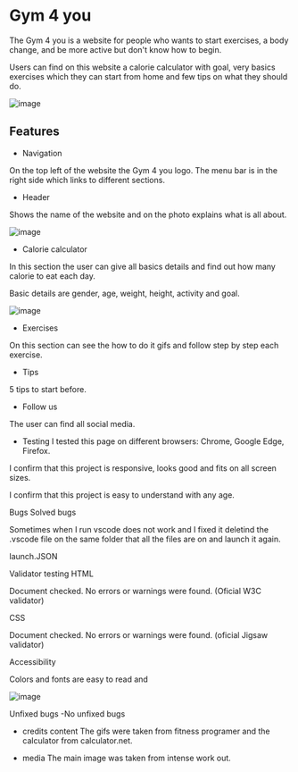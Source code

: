 # Gym 4 you

The Gym 4 you is a website for people who wants to start exercises, a body change, and be more active but don't know how to begin.


Users can find on this website a calorie calculator with goal, very basics exercises which they can start from home and few tips on what they should do.

![image](https://user-images.githubusercontent.com/127660583/235450810-78d86bcc-9208-46f9-937c-a3a855f70712.png)

## Features

- Navigation

On the top left of the website the Gym 4 you logo.
The menu bar is in the right side which links to different sections.

- Header

Shows the name of the website and on the photo explains what is all about.

![image](https://user-images.githubusercontent.com/127660583/235451000-dc8e21fc-1338-4a6d-b965-fd0f8bcaca1c.png)

- Calorie calculator

In this section the user can give all basics details and find out how many calorie to eat each day. 

Basic details are gender, age, weight, height, activity and goal.

![image](https://user-images.githubusercontent.com/127660583/235451165-ee42e2c7-3f15-4347-b0dd-40e46c439625.png)

- Exercises

On this section can see the how to do it gifs and follow step by step each exercise.

- Tips

5 tips to start before.

- Follow us 

The user  can find all social media.

- Testing
I tested this page on different browsers: Chrome, Google Edge, Firefox.

I confirm that this project is responsive, looks good and fits on all screen sizes.

I confirm that this project is easy to understand with any age.

Bugs
Solved bugs

Sometimes when I run vscode does not work and I fixed it deletind the .vscode file on the same folder that all the files are on and launch it again.

launch.JSON

Validator testing
HTML

Document checked. No errors or warnings were found. (Oficial W3C validator)

CSS

Document checked. No errors or warnings were found. (oficial Jigsaw validator)

Accessibility

Colors and fonts are easy to read and

![image](https://user-images.githubusercontent.com/127660583/235450572-413efd82-f841-4b40-8377-9ccdfce55bee.png)


Unfixed bugs
-No unfixed bugs

- credits
content 
  The gifs were taken from fitness programer and the calculator from calculator.net.


- media
The main image was taken from intense work out.









